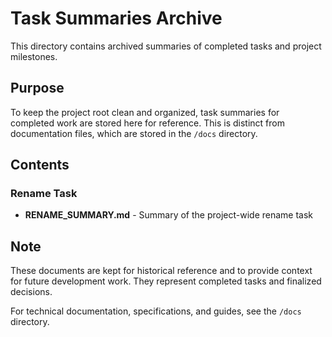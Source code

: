 # Task Summaries Archive

This directory contains archived summaries of completed tasks and project milestones.

## Purpose

To keep the project root clean and organized, task summaries for completed work are stored here for reference. This is distinct from documentation files, which are stored in the `/docs` directory.

## Contents

### Rename Task
- **RENAME_SUMMARY.md** - Summary of the project-wide rename task

## Note

These documents are kept for historical reference and to provide context for future development work. They represent completed tasks and finalized decisions.

For technical documentation, specifications, and guides, see the `/docs` directory.
